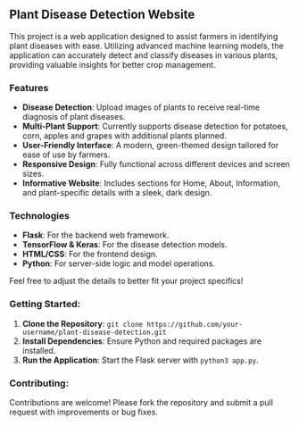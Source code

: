 ## Plant Disease Detection Website

This project is a web application designed to assist farmers in identifying plant diseases with ease. Utilizing advanced machine learning models, the application can accurately detect and classify diseases in various plants, providing valuable insights for better crop management.

### Features
- **Disease Detection**: Upload images of plants to receive real-time diagnosis of plant diseases.
- **Multi-Plant Support**: Currently supports disease detection for potatoes, corn, apples and grapes with additional plants planned.
- **User-Friendly Interface**: A modern, green-themed design tailored for ease of use by farmers.
- **Responsive Design**: Fully functional across different devices and screen sizes.
- **Informative Website**: Includes sections for Home, About, Information, and plant-specific details with a sleek, dark design.

### Technologies
- **Flask**: For the backend web framework.
- **TensorFlow & Keras**: For the disease detection models.
- **HTML/CSS**: For the frontend design.
- **Python**: For server-side logic and model operations.

Feel free to adjust the details to better fit your project specifics!

### Getting Started:
1. **Clone the Repository**: `git clone https://github.com/your-username/plant-disease-detection.git`
2. **Install Dependencies**: Ensure Python and required packages are installed.
3. **Run the Application**: Start the Flask server with `python3 app.py`.

### Contributing:
Contributions are welcome! Please fork the repository and submit a pull request with improvements or bug fixes.

